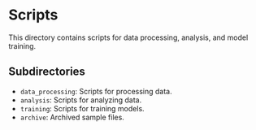 
# Scripts

This directory contains scripts for data processing, analysis, and model training.

## Subdirectories

- `data_processing`: Scripts for processing data.
- `analysis`: Scripts for analyzing data.
- `training`: Scripts for training models.
- `archive`: Archived sample files.

